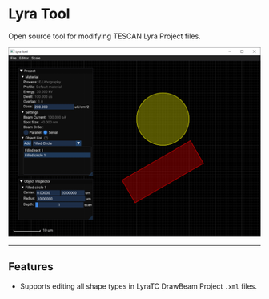 # Lyra Tool
Open source tool for modifying TESCAN Lyra Project files.

![Editor](doc/img/editor.png)

------------------------------

## Features
* Supports editing all shape types in LyraTC DrawBeam Project `.xml` files.
